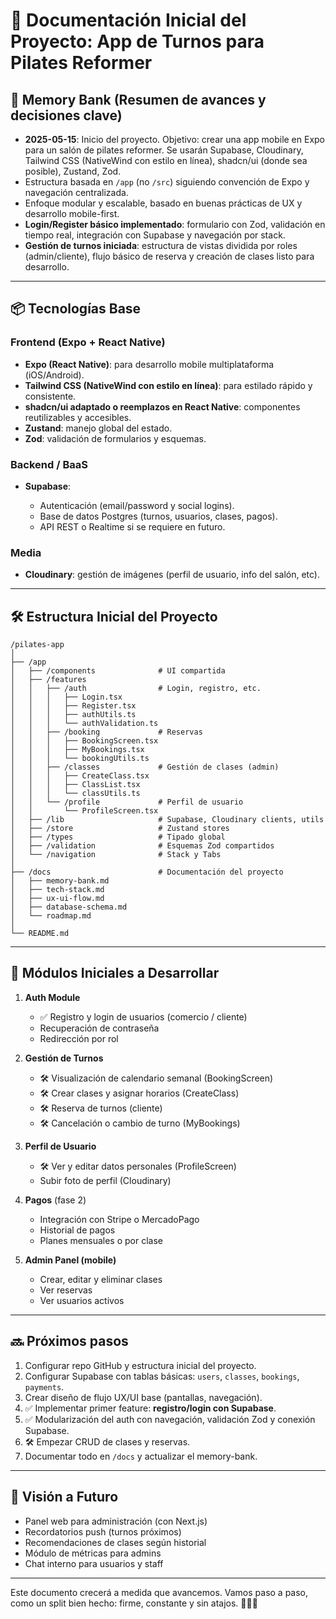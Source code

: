 # 📘 Documentación Inicial del Proyecto: App de Turnos para Pilates Reformer

## 🧠 Memory Bank (Resumen de avances y decisiones clave)

* **2025-05-15**: Inicio del proyecto. Objetivo: crear una app mobile en Expo para un salón de pilates reformer. Se usarán Supabase, Cloudinary, Tailwind CSS (NativeWind con estilo en línea), shadcn/ui (donde sea posible), Zustand, Zod.
* Estructura basada en `/app` (no `/src`) siguiendo convención de Expo y navegación centralizada.
* Enfoque modular y escalable, basado en buenas prácticas de UX y desarrollo mobile-first.
* **Login/Register básico implementado**: formulario con Zod, validación en tiempo real, integración con Supabase y navegación por stack.
* **Gestión de turnos iniciada**: estructura de vistas dividida por roles (admin/cliente), flujo básico de reserva y creación de clases listo para desarrollo.

---

## 📦 Tecnologías Base

### Frontend (Expo + React Native)

* **Expo (React Native)**: para desarrollo mobile multiplataforma (iOS/Android).
* **Tailwind CSS (NativeWind con estilo en línea)**: para estilado rápido y consistente.
* **shadcn/ui adaptado o reemplazos en React Native**: componentes reutilizables y accesibles.
* **Zustand**: manejo global del estado.
* **Zod**: validación de formularios y esquemas.

### Backend / BaaS

* **Supabase**:

  * Autenticación (email/password y social logins).
  * Base de datos Postgres (turnos, usuarios, clases, pagos).
  * API REST o Realtime si se requiere en futuro.

### Media

* **Cloudinary**: gestión de imágenes (perfil de usuario, info del salón, etc).

---

## 🛠️ Estructura Inicial del Proyecto

```psh
/pilates-app
│
├── /app
│   ├── /components              # UI compartida
│   ├── /features
│   │   ├── /auth                # Login, registro, etc.
│   │   │   ├── Login.tsx
│   │   │   ├── Register.tsx
│   │   │   ├── authUtils.ts
│   │   │   └── authValidation.ts
│   │   ├── /booking             # Reservas
│   │   │   ├── BookingScreen.tsx
│   │   │   ├── MyBookings.tsx
│   │   │   └── bookingUtils.ts
│   │   ├── /classes             # Gestión de clases (admin)
│   │   │   ├── CreateClass.tsx
│   │   │   ├── ClassList.tsx
│   │   │   └── classUtils.ts
│   │   └── /profile             # Perfil de usuario
│   │       └── ProfileScreen.tsx
│   ├── /lib                     # Supabase, Cloudinary clients, utils
│   ├── /store                   # Zustand stores
│   ├── /types                   # Tipado global
│   ├── /validation              # Esquemas Zod compartidos
│   └── /navigation              # Stack y Tabs
│
├── /docs                        # Documentación del proyecto
│   ├── memory-bank.md
│   ├── tech-stack.md
│   ├── ux-ui-flow.md
│   ├── database-schema.md
│   └── roadmap.md
│
└── README.md
```

---

## 🧩 Módulos Iniciales a Desarrollar

1. **Auth Module**

   * ✅ Registro y login de usuarios (comercio / cliente)
   * Recuperación de contraseña
   * Redirección por rol

2. **Gestión de Turnos**

   * 🛠️ Visualización de calendario semanal (BookingScreen)
   * 🛠️ Crear clases y asignar horarios (CreateClass)
   * 🛠️ Reserva de turnos (cliente)
   * 🛠️ Cancelación o cambio de turno (MyBookings)

3. **Perfil de Usuario**

   * 🛠️ Ver y editar datos personales (ProfileScreen)
   * Subir foto de perfil (Cloudinary)

4. **Pagos** (fase 2)

   * Integración con Stripe o MercadoPago
   * Historial de pagos
   * Planes mensuales o por clase

5. **Admin Panel (mobile)**

   * Crear, editar y eliminar clases
   * Ver reservas
   * Ver usuarios activos

---

## 🔜 Próximos pasos

1. Configurar repo GitHub y estructura inicial del proyecto.
2. Configurar Supabase con tablas básicas: `users`, `classes`, `bookings`, `payments`.
3. Crear diseño de flujo UX/UI base (pantallas, navegación).
4. ✅ Implementar primer feature: **registro/login con Supabase**.
5. ✅ Modularización del auth con navegación, validación Zod y conexión Supabase.
6. 🛠️ Empezar CRUD de clases y reservas.
7. Documentar todo en `/docs` y actualizar el memory-bank.

---

## 🧭 Visión a Futuro

* Panel web para administración (con Next.js)
* Recordatorios push (turnos próximos)
* Recomendaciones de clases según historial
* Módulo de métricas para admins
* Chat interno para usuarios y staff

---

Este documento crecerá a medida que avancemos. Vamos paso a paso, como un split bien hecho: firme, constante y sin atajos. 💪🧘‍♀️
